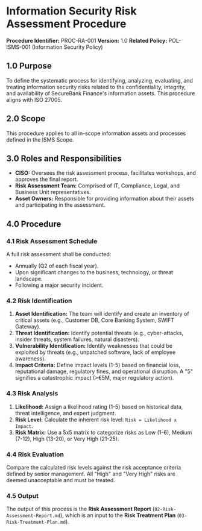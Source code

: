 # Information Security Risk Assessment Procedure

**Procedure Identifier:** PROC-RA-001
**Version:** 1.0
**Related Policy:** POL-ISMS-001 (Information Security Policy)

## 1.0 Purpose
To define the systematic process for identifying, analyzing, evaluating, and treating information security risks related to the confidentiality, integrity, and availability of SecureBank Finance's information assets. This procedure aligns with ISO 27005.

## 2.0 Scope
This procedure applies to all in-scope information assets and processes defined in the ISMS Scope.

## 3.0 Roles and Responsibilities
*   **CISO:** Oversees the risk assessment process, facilitates workshops, and approves the final report.
*   **Risk Assessment Team:** Comprised of IT, Compliance, Legal, and Business Unit representatives.
*   **Asset Owners:** Responsible for providing information about their assets and participating in the assessment.

## 4.0 Procedure
### 4.1 Risk Assessment Schedule
A full risk assessment shall be conducted:
*   Annually (Q2 of each fiscal year).
*   Upon significant changes to the business, technology, or threat landscape.
*   Following a major security incident.

### 4.2 Risk Identification
1.  **Asset Identification:** The team will identify and create an inventory of critical assets (e.g., Customer DB, Core Banking System, SWIFT Gateway).
2.  **Threat Identification:** Identify potential threats (e.g., cyber-attacks, insider threats, system failures, natural disasters).
3.  **Vulnerability Identification:** Identify weaknesses that could be exploited by threats (e.g., unpatched software, lack of employee awareness).
4.  **Impact Criteria:** Define impact levels (1-5) based on financial loss, reputational damage, regulatory fines, and operational disruption. A "5" signifies a catastrophic impact (>€5M, major regulatory action).

### 4.3 Risk Analysis
1.  **Likelihood:** Assign a likelihood rating (1-5) based on historical data, threat intelligence, and expert judgment.
2.  **Risk Level:** Calculate the inherent risk level: `Risk = Likelihood x Impact`.
3.  **Risk Matrix:** Use a 5x5 matrix to categorize risks as Low (1-6), Medium (7-12), High (13-20), or Very High (21-25).

### 4.4 Risk Evaluation
Compare the calculated risk levels against the risk acceptance criteria defined by senior management. All "High" and "Very High" risks are deemed unacceptable and must be treated.

### 4.5 Output
The output of this process is the **Risk Assessment Report** (`02-Risk-Assessment-Report.md`), which is an input to the **Risk Treatment Plan** (`03-Risk-Treatment-Plan.md`).